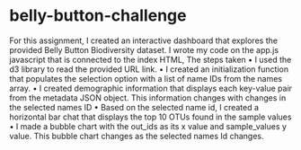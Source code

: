 # belly-button-challenge

For this assignment, I created an interactive dashboard that explores the provided Belly Button Biodiversity dataset. I wrote my code on the app.js javascript that is connected to the index HTML, 
The steps taken 
•	I used the d3 library to read the provided URL link.
•	I created an initialization function that populates the selection option with a list of name IDs from the names array.
•	I created demographic information that displays each key-value pair from the metadata JSON object. This information changes with changes in the selected names ID
•	Based on the selected name id, I created a horizontal bar chat that displays the top 10 OTUs found in the sample values
•	I made a bubble chart with the out_ids as its x value and sample_values y value. This bubble chart changes as the selected names Id changes. 
